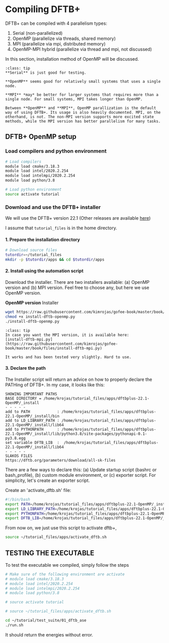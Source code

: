 # Compiling DFTB+

DFTB+ can be compiled with 4 parallelism types:

1. Serial (non-parallelized)
2. OpenMP (parallelize via threads, shared memory)
3. MPI (parallelize via mpi, distributed memory)
4. OpenMP-MPI hybrid (parallelize via thread and mpi, not discussed)

In this section, installation method of OpenMP will be discussed. 

```{admonition} What to use: Serial, OpenMP or MPI
:class: tip
**Serial** is just good for testing. 

**OpenMP** seems good for relatively small systems that uses a single node.

**MPI** *may* be better for larger systems that requires more than a single node. For small systems, MPI takes longer than OpenMP. 

Between **OpenMP** and **MPI**, OpenMP parallization is the default way of using DFTB+. Its usage is also heavily documented. MPI, on the otherhand, is not. The non-MPI version supports more excited state methods, while the MPI version has better parallelism for many tasks.
```


## DFTB+ OpenMP setup

### Load compilers and python environment

```bash
# Load compilers
module load cmake/3.18.3
module load intel/2020.2.254
module load intelmpi/2020.2.254
module load python/3.8

# Load python environment
source activate tutorial
```

### Download and use the DFTB+ installer

We will use the DFTB+ version 22.1 (Other releases are available [here](https://github.com/dftbplus/dftbplus/releases/))

I assume that `tutorial_files` is in the home directory.

#### 1. Prepare the installation directory

```bash
# Download source files
tutordir=~/tutorial_files
mkdir -p $tutordir/apps && cd $tutordir/apps
```

#### 2. Install using the automation script

Download the installer. There are two installers available: (a) OpenMP version and (b) MPI version. Feel free to choose any, but here we use OpenMP version.

**OpenMP version** Installer

```bash
wget https://raw.githubusercontent.com/kimrojas/gofee-book/master/book/files/install-dftb-openmp.py
chmod +x install-dftb-openmp.py
./install-dftb-openmp.py
```

```{admonition} Want the MPI version?
:class: tip
In case you want the MPI version, it is available here: 
[install-dftb-mpi.py](https://raw.githubusercontent.com/kimrojas/gofee-book/master/book/files/install-dftb-mpi.py)

It works and has been tested very slightly. Hard to use.
```

#### 3. Declare the path

The Installer script will return an advice on how to properly declare the PATHing of DFTB+.
In my case, it looks like this:

```
SHOWING IMPORTANT PATHS
BASE DIRECTORY = /home/krojas/tutorial_files/apps/dftbplus-22.1-OpenMP/_install
- - - - -
add to PATH            : /home/krojas/tutorial_files/apps/dftbplus-22.1-OpenMP/_install/bin
add to LD_LIBRARY_PATH : /home/krojas/tutorial_files/apps/dftbplus-22.1-OpenMP/_install/lib64
add to PYTHONPATH      : /home/krojas/tutorial_files/apps/dftbplus-22.1-OpenMP/_install/lib/python3.8/site-packages/pythonapi-0.1-py3.8.egg
set variable DFTB_LIB  :  /home/krojas/tutorial_files/apps/dftbplus-22.1-OpenMP/_install/lib64
- - - - -
SLAKOS FILES
https://dftb.org/parameters/download/all-sk-files
```

There are a few ways to declare this: (a) Update startup script (bashrc or bash_profile), (b) custom module environment, or (c) exporter script. For simplicity, let's create an exporter script.

Create an 'activate_dftb.sh' file:

```bash
#!/bin/bash
export PATH=/home/krojas/tutorial_files/apps/dftbplus-22.1-OpenMP/_install/bin:$PATH
export LD_LIBRARY_PATH=/home/krojas/tutorial_files/apps/dftbplus-22.1-OpenMP/_install/lib64:$LD_LIBRARY_PATH
export PYTHONPATH=/home/krojas/tutorial_files/apps/dftbplus-22.1-OpenMP/_install/lib/python3.8/site-packages/pythonapi-0.1-py3.8.egg:$PYTHONPATH
export DFTB_LIB=/home/krojas/tutorial_files/apps/dftbplus-22.1-OpenMP/_install/lib64
```

From now on, we just use this script to activate dftb+,

```bash
source ~/tutorial_files/apps/activate_dftb.sh
```

## TESTING THE EXECUTABLE

To test the executable we compiled, simply follow the steps
```bash
# Make sure of the following environment are activate
# module load cmake/3.18.3
# module load intel/2020.2.254
# module load intelmpi/2020.2.254
# module load python/3.8

# source activate tutorial

# source ~/tutorial_files/apps/activate_dftb.sh

cd ~/tutorial/test_suite/01_dftb_ase
./run.sh
```

It should return the energies without error. 








